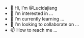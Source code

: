 - 👋 Hi, I’m @Lucidajiang
- 👀 I’m interested in ...
- 🌱 I’m currently learning ...
- 💞️ I’m looking to collaborate on ...
- 📫 How to reach me ...

<!---
Lucidajiang/Lucidajiang is a ✨ special ✨ repository because its `README.md` (this file) appears on your GitHub profile.
You can click the Preview link to take a look at your changes.
--->
